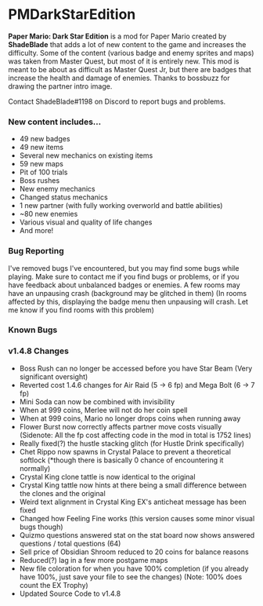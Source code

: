 # PMDarkStarEdition
**Paper Mario: Dark Star Edition** is a mod for Paper Mario created by **ShadeBlade** that adds a lot of new content to the game and increases the difficulty.
Some of the content (various badge and enemy sprites and maps) was taken from Master Quest, but most of it is entirely new.
This mod is meant to be about as difficult as Master Quest Jr, but there are badges that increase the health and damage of enemies.
Thanks to bossbuzz for drawing the partner intro image.

Contact ShadeBlade#1198 on Discord to report bugs and problems.

### **New content includes...**
- 49 new badges
- 49 new items
- Several new mechanics on existing items
- 59 new maps
- Pit of 100 trials
- Boss rushes
- New enemy mechanics
- Changed status mechanics
- 1 new partner (with fully working overworld and battle abilities)
- ~80 new enemies
- Various visual and quality of life changes
- And more!

### Bug Reporting
I've removed bugs I've encountered, but you may find some bugs while playing.
Make sure to contact me if you find bugs or problems, or if you have feedback about unbalanced badges or enemies.
A few rooms may have an unpausing crash (background may be glitched in them) (In rooms affected by this, displaying the badge menu then unpausing will crash. Let me know if you find rooms with this problem)

### Known Bugs


### v1.4.8 Changes 
- Boss Rush can no longer be accessed before you have Star Beam (Very significant oversight)
- Reverted cost 1.4.6 changes for Air Raid (5 -> 6 fp) and Mega Bolt (6 -> 7 fp)
- Mini Soda can now be combined with invisibility
- When at 999 coins, Merlee will not do her coin spell
- When at 999 coins, Mario no longer drops coins when running away
- Flower Burst now correctly affects partner move costs visually (Sidenote: All the fp cost affecting code in the mod in total is 1752 lines)
- Really fixed(?) the hustle stacking glitch (for Hustle Drink specifically)
- Chet Rippo now spawns in Crystal Palace to prevent a theoretical softlock (*though there is basically 0 chance of encountering it normally)
- Crystal King clone tattle is now identical to the original
- Crystal King tattle now hints at there being a small difference between the clones and the original
- Weird text alignment in Crystal King EX's anticheat message has been fixed
- Changed how Feeling Fine works (this version causes some minor visual bugs though)
- Quizmo questions answered stat on the stat board now shows answered questions / total questions (64)
- Sell price of Obsidian Shroom reduced to 20 coins for balance reasons
- Reduced(?) lag in a few more postgame maps
- New file coloration for when you have 100% completion (if you already have 100%, just save your file to see the changes) (Note: 100% does count the EX Trophy)
- Updated Source Code to v1.4.8